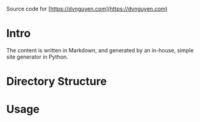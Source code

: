 Source code for [https://dvnguyen.com](https://dvnguyen.com)

# Intro
The content is written in Markdown, and generated by an in-house, simple site generator in Python.

# Directory Structure
# Usage